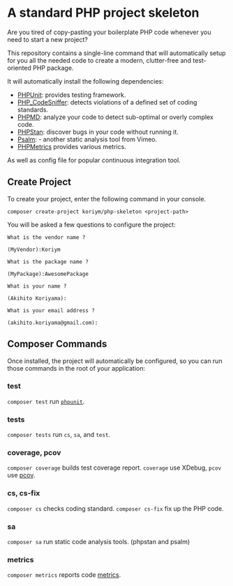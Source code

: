 # A standard PHP project skeleton

Are you tired of copy-pasting your boilerplate PHP code whenever you need to start a new project?

This repository contains a single-line command that will automatically setup for you all the needed code to create a modern, clutter-free and test-oriented PHP package.

It will automatically install the following dependencies:

* [PHPUnit](https://phpunit.readthedocs.io/ja/latest/): provides testing framework.
* [PHP_CodeSniffer](https://github.com/squizlabs/PHP_CodeSniffer/wiki): detects violations of a defined set of coding standards.
* [PHPMD](https://phpmd.org): analyze your code to detect sub-optimal or overly complex code.
* [PHPStan](https://phpmd.org): discover bugs in your code without running it.
* [Psalm](https://psalm.dev): - another static analysis tool from Vimeo.
* [PHPMetrics](https://www.phpmetrics.org) provides various metrics.

As well as config file for popular continuous integration tool.
 
## Create Project
   
To create your project, enter the following command in your console.    

```
composer create-project koriym/php-skeleton <project-path>
```

You will be asked a few questions to configure the project:

```
What is the vendor name ?

(MyVendor):Koriym

What is the package name ?

(MyPackage):AwesomePackage

What is your name ?

(Akihito Koriyama):

What is your email address ?

(akihito.koriyama@gmail.com):
```

## Composer Commands

Once installed, the project will automatically be configured, so you can run those commands in the root of your application:

### test

`composer test` run [`phpunit`](https://github.com/sebastianbergmann/phpunit).

### tests

`composer tests` run `cs`, `sa`, and `test`.

### coverage, pcov

`composer coverage` builds test coverage report.  `coverage` use XDebug, `pcov` use [pcov](https://github.com/krakjoe/pcov).

### cs, cs-fix

`composer cs` checks coding standard. `composer cs-fix` fix up the PHP code.

### sa

`composer sa` run static code analysis tools. (phpstan and psalm)

### metrics

`composer metrics` reports code [metrics](https://www.phpmetrics.org).
